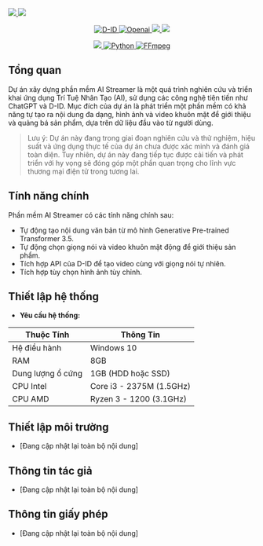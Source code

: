 <!-- Phần ảnh đầu trang -->
<a href="https://github.com/ThanhhTann/csn-da21ttb-duongthanhtan-aistreamer-python">
    <img src="https://i.ibb.co/S3tn7w4/Banner-AI-Streamer-1.gif">
</a>
<!-- Phần tiêu đề trang -->
<a href="https://github.com/ThanhhTann/csn-da21ttb-duongthanhtan-aistreamer-python">
    <img src="https://i.ibb.co/xSD8JqY/Banner-AI-Streamer-2.gif">
</a>
<!-- Phần cài đặt các tiện ích -->
<p align="center">
    <a href="https://docs.d-id.com/reference/get-started">
        <img src="https://img.shields.io/badge/D--DI-API-%235014FF" alt="D-ID">
    </a>
    <a href="https://platform.openai.com/overview">
        <img src="https://img.shields.io/badge/OpenAI-API-%235014FF" alt="Openai">
    </a>
    <a href="https://openai.com/policies/terms-of-use">
        <img src="https://img.shields.io/badge/License-OpenAI-%235014FF">
    </a>
    <a href="https://www.d-id.com/studio-end-user-license-agreement">
        <img src="https://img.shields.io/badge/License-D--ID-%235014FF">
    </a>
</p>
<!-- Phần điều khoản -->
<p align="center"> 
    <a href="https://files2.codecguide.com/K-Lite_Codec_Pack_1805_Full.exe">
        <img src="https://img.shields.io/badge/K--Lite-18.0.5-%235014FF">
    </a>
    <a href="https://www.python.org/ftp/python/3.12.1/python-3.12.1-amd64.exe">
        <img src="https://img.shields.io/badge/Python-3.12.1-%235014FF" alt="Python">
    </a>
    <a href="https://bom.so/2Thd6G">
        <img src="https://img.shields.io/badge/FFmpeg-6.1.1-%235014FF" alt="FFmpeg">
    </a>
</p>

## Tổng quan
Dự án xây dựng phần mềm AI Streamer là một quá trình nghiên cứu và triển khai ứng dụng Trí Tuệ Nhân Tạo (AI), sử dụng các công nghệ tiên tiến như ChatGPT và D-ID. Mục đích của dự án là phát triển một phần mềm có khả năng tự tạo ra nội dung đa dạng, hình ảnh và video khuôn mặt để giới thiệu và quảng bá sản phẩm, dựa trên dữ liệu đầu vào từ người dùng.
> Lưu ý: Dự án này đang trong giai đoạn nghiên cứu và thử nghiệm, hiệu suất và ứng dụng thực tế của dự án chưa được xác minh và đánh giá toàn diện. Tuy nhiên, dự án này đang tiếp tục được cải tiến và phát triển với hy vọng sẽ đóng góp một phần quan trọng cho lĩnh vực thương mại điện tử trong tương lai.

## Tính năng chính
Phần mềm AI Streamer có các tính năng chính sau:
- Tự động tạo nội dung văn bản từ mô hình Generative Pre-trained Transformer 3.5.
- Tự động chọn giọng nói và video khuôn mặt động để giới thiệu sản phẩm.
- Tích hợp API của D-ID để tạo video cùng với giọng nói tự nhiên.
- Tích hợp tùy chọn hình ảnh tùy chỉnh.

## Thiết lập hệ thống
- **Yêu cầu hệ thống:**
<div align="center">

| Thuộc Tính         | Thông Tin                             |
| ------------------ | ------------------------------------- |
| Hệ điều hành       | Windows 10                            |
| RAM                | 8GB                                   |
| Dung lượng ổ cứng  | 1GB (HDD hoặc SSD)                    |
| CPU Intel          | Core i3 - 2375M (1.5GHz)              |
| CPU AMD            | Ryzen 3 - 1200 (3.1GHz)               |

</div>



## Thiết lập môi trường
- [Đang cập nhật lại toàn bộ nội dung]
## Thông tin tác giả
- [Đang cập nhật lại toàn bộ nội dung]
## Thông tin giấy phép
- [Đang cập nhật lại toàn bộ nội dung]




